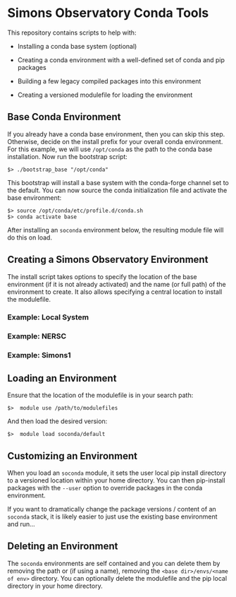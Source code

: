 # Simons Observatory Conda Tools

This repository contains scripts to help with:

- Installing a conda base system (optional)

- Creating a conda environment with a well-defined set of conda and pip packages

- Building a few legacy compiled packages into this environment

- Creating a versioned modulefile for loading the environment

## Base Conda Environment

If you already have a conda base environment, then you can skip this step.  Otherwise,
decide on the install prefix for your overall conda environment.  For this example, 
we will use `/opt/conda` as the path to the conda base installation.  Now run the
bootstrap script:

    $> ./bootstrap_base "/opt/conda"

This bootstrap will install a base system with the conda-forge channel set to the
default.  You can now source the conda initialization file and activate the base
environment:

    $> source /opt/conda/etc/profile.d/conda.sh
    $> conda activate base

After installing an `soconda` environment below, the resulting module file will do this
on load.

## Creating a Simons Observatory Environment

The install script takes options to specify the location of the base environment (if it
is not already activated) and the name (or full path) of the environment to create.  It
also allows specifying a central location to install the modulefile.



### Example:  Local System


### Example:  NERSC


### Example:  Simons1



## Loading an Environment

Ensure that the location of the modulefile is in your search path:

    $>  module use /path/to/modulefiles

And then load the desired version:

    $>  module load soconda/default



## Customizing an Environment

When you load an `soconda` module, it sets the user local pip install directory to 
a versioned location within your home directory.  You can then pip-install packages with
the `--user` option to override packages in the conda environment.

If you want to dramatically change the package versions / content of an `soconda` stack,
it is likely easier to just use the existing base environment and run...


## Deleting an Environment

The `soconda` environments are self contained and you can delete them by removing the
path or (if using a name), removing the `<base dir>/envs/<name of env>` directory.  You
can optionally delete the modulefile and the pip local directory in your home directory.



